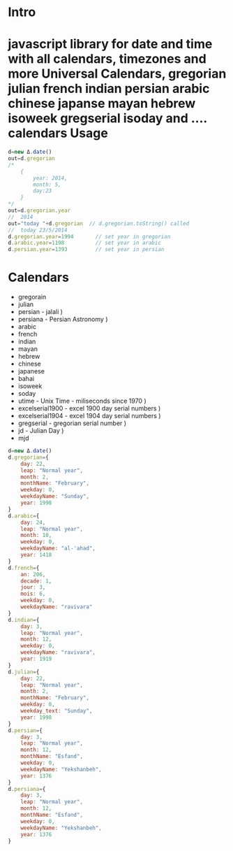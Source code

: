 Intro
====
javascript library for date and time with all calendars, timezones and more
Universal Calendars, gregorian julian french indian persian arabic chinese japanse mayan hebrew isoweek gregserial isoday and .... calendars
Usage
====
```javascript
d=new Δ.date()
out=d.gregorian			
/* 
	{
		year: 2014, 
		month: 5,
		day:23
	}	
*/
out=d.gregorian.year
//	2014	
out="today "+d.gregorian  // d.gregorian.toString() called
//	today 23/5/2014 	
d.gregorian.year=1994	  	// set year in gregorian
d.arabic.year=1198	  		// set year in arabic
d.persian.year=1393	  		// set year in persian
```
Calendars
====
* gregorain
* julian
* persian           - jalali )
* persiana          - Persian Astronomy )
* arabic
* french
* indian
* mayan
* hebrew
* chinese
* japanese
* bahai
* isoweek
* soday
* utime             - Unix Time - miliseconds since 1970 )
* excelserial1900   - excel 1900 day serial numbers )
* excelserial1904   - excel 1904 day serial numbers )
* gregserial        - gregorian serial number )
* jd                - Julian Day )
* mjd
```javascript
d=new Δ.date()
d.gregorian={
	day: 22,
	leap: "Normal year",
	month: 2,
	monthName: "February",
	weekday: 0,
	weekdayName: "Sunday",
	year: 1998
}
d.arabic={
	day: 24,
	leap: "Normal year",
	month: 10,
	weekday: 0,
	weekdayName: "al-'ahad",
	year: 1418
}	
d.french={
	an: 206,
	decade: 1,
	jour: 3,
	mois: 6,
	weekday: 0,
	weekdayName: "ravivara"
}
d.indian={
	day: 3,
	leap: "Normal year",
	month: 12,
	weekday: 0,
	weekdayName: "ravivara",
	year: 1919
}
d.julian={
	day: 22,
	leap: "Normal year",
	month: 2,
	monthName: "February",
	weekday: 0,
	weekday_text: "Sunday",
	year: 1998
}
d.persian={
	day: 3,
	leap: "Normal year",
	month: 12,
	monthName: "Esfand",
	weekday: 0,
	weekdayName: "Yekshanbeh",
	year: 1376
}
d.persiana={
	day: 3,
	leap: "Normal year",
	month: 12,
	monthName: "Esfand",
	weekday: 0,
	weekdayName: "Yekshanbeh",
	year: 1376
}





